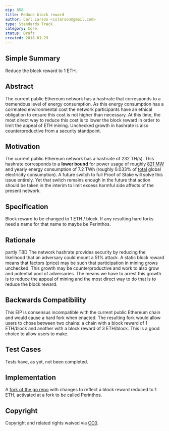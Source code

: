 ```yaml
---
eip: 858
title: Reduce block reward
author: Carl Larson <cslarson@gmail.com>
type: Standards Track
category: Core
status: Draft
created: 2018-01-29
---
```


## Simple Summary
Reduce the block reward to 1 ETH.

## Abstract
The current public Ethereum network has a hashrate that corresponds to a tremendous level of energy consumption. As this energy consumption has a correlated environmental cost the network participants have an ethical obligation to ensure this cost is not higher than necessary. At this time, the most direct way to reduce this cost is to lower the block reward in order to limit the appeal of ETH mining. Unchecked growth in hashrate is also counterproductive from a security standpoint.

## Motivation
The current public Ethereum network has a hashrate of 232 TH/s). This hashrate corresponds to a **lower bound** for power usage of roughly [821 MW](eip-858/calculations.md) and yearly energy consumption of 7.2 TWh (roughly 0.033% of [total](https://en.wikipedia.org/wiki/List_of_countries_by_electricity_consumption) global electricity consumption). A future switch to full Proof of Stake will solve this issue entirely. Yet that switch remains enough in the future that action should be taken in the interim to limit excess harmful side affects of the present network.

## Specification
Block reward to be changed to 1 ETH / block.
If any resulting hard forks need a name for that name to maybe be Perinthos.

## Rationale
partly TBD
The network hashrate provides security by reducing the likelihood that an adversary could mount a 51% attack. A static block reward means that factors (price) may be such that participation in mining grows unchecked. This growth may be counterproductive and work to also grow and potential pool of adversaries. The means we have to arrest this growth is to reduce the appeal of mining and the most direct way to do that is to reduce the block reward.

## Backwards Compatibility
This EIP is consensus incompatible with the current public Ethereum chain and would cause a hard fork when enacted. The resulting fork would allow users to chose between two chains: a chain with a block reward of 1 ETH/block and another with a block reward of 3 ETH/block. This is a good choice to allow users to make.

## Test Cases
Tests have, as yet, not been completed.

## Implementation
A [fork of the go repo](https://github.com/cslarson/go-ethereum/tree/reduce-block-reward) with changes to reflect a block reward reduced to 1 ETH, activated at a fork to be called Perinthos.

## Copyright
Copyright and related rights waived via [CC0](https://creativecommons.org/publicdomain/zero/1.0/).

